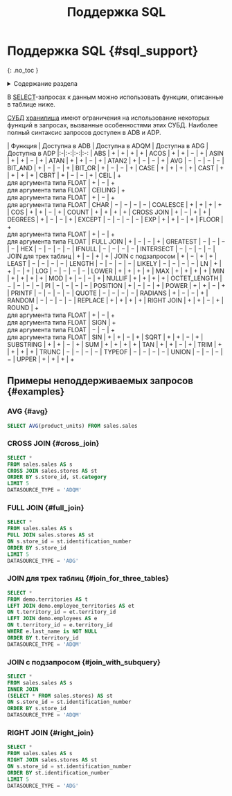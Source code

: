 ﻿---
layout: default
title: Поддержка SQL
nav_order: 2
parent: Справочная информация
has_children: false
has_toc: false
---

# Поддержка SQL {#sql_support}
{: .no_toc }

<details markdown="block">
  <summary>
    Содержание раздела
  </summary>
  {: .text-delta }
1. TOC
{:toc}
</details>

В [SELECT](../sql_plus_requests/SELECT/SELECT.md)-запросах к данным можно использовать функции, описанные 
в таблице ниже.

[СУБД](../../introduction/supported_DBMS/supported_DBMS.md) [хранилища](../../overview/main_concepts/data_storage/data_storage.md) 
имеют ограничения на использование некоторых функций в запросах, вызванные особенностями этих СУБД. 
Наиболее полный синтаксис запросов доступен в ADB и ADP.

| Функция | Доступна в ADB | Доступна в ADQM | Доступна в ADG | Доступна в ADP
|:-|:-:|:-:|:-:
| ABS | + | + | + | +
| ACOS | + | + | − | +
| ASIN | + | + | − | +
| ATAN | + | + | − | +
| ATAN2 | + | − | − | +
| AVG | − | − | − | −
| BIT_AND | + | − | − | +
| BIT_OR | + | − | − | +
| CASE | + | + | + | +
| CAST | + | + | + | +
| CBRT | + | − | − | +
| CEIL | +<br>для аргумента типа FLOAT | + | − | +<br>для аргумента типа FLOAT
| CEILING | +<br>для аргумента типа FLOAT | + | − | +<br>для аргумента типа FLOAT
| CHAR | − | − | − | −
| COALESCE | + | + | + | +
| COS | + | + | − | +
| COUNT | + | + | + | +
| CROSS JOIN | + | − | + | +
| DEGREES | + | − | − | +
| EXCEPT | − | − | − | −
| EXP | + | + | − | +
| FLOOR | +<br>для аргумента типа FLOAT | + | − | +<br>для аргумента типа FLOAT
| FULL JOIN | + | − | − | +
| GREATEST | − | − | − | −
| HEX | − | − | − | −
| IFNULL | − | − | − | −
| INTERSECT | − | − | − | −
| JOIN для трех таблиц | + | − | + | +
| JOIN с подзапросом | + | − | + | +
| LEAST | − | − | − | −
| LENGTH | − | − | − | −
| LIKELY | − | − | − | −
| LN | + | + | − | +
| LOG | − | − | − | −
| LOWER | + | + | + | +
| MAX | + | + | + | +
| MIN | + | + | + | +
| MOD | + | − | − | +
| NULLIF | + | + | + | +
| OCTET_LENGTH | − | − | − | −
| PI | − | − | − | −
| POSITION | + | − | − | +
| POWER | + | + | − | +
| PRINTF | − | − | − | −
| QUOTE | − | − | − | −
| RADIANS | + | − | − | +
| RANDOM | − | − | − | −
| REPLACE | + | + | + | +
| RIGHT JOIN | + | + | − | +
| ROUND | +<br>для аргумента типа FLOAT | + | − | +<br>для аргумента типа FLOAT
| SIGN | +<br>для аргумента типа FLOAT | − | − | +<br>для аргумента типа FLOAT
| SIN | + | + | − | +
| SQRT | + | + | − | +
| SUBSTRING | + | + | − | +
| SUM | + | + | + | +
| TAN | + | + | − | +
| TRIM | + | + | + | +
| TRUNC | − | − | − | −
| TYPEOF | − | − | − | −
| UNION | − | − | − | −
| UPPER | + | + | + | +

## Примеры неподдерживаемых запросов {#examples}

### AVG {#avg}

```sql
SELECT AVG(product_units) FROM sales.sales
```

### CROSS JOIN {#cross_join}

```sql
SELECT *
FROM sales.sales AS s
CROSS JOIN sales.stores AS st
ORDER BY s.store_id, st.category
LIMIT 5
DATASOURCE_TYPE = 'ADQM'
```

### FULL JOIN {#full_join}

```sql
SELECT *
FROM sales.sales AS s
FULL JOIN sales.stores AS st
ON s.store_id = st.identification_number
ORDER BY s.store_id
LIMIT 5
DATASOURCE_TYPE = 'ADG'
```

### JOIN для трех таблиц {#join_for_three_tables}

```sql
SELECT *
FROM demo.territories AS t
LEFT JOIN demo.employee_territories AS et
ON t.territory_id = et.territory_id
LEFT JOIN demo.employees AS e
ON t.territory_id = e.territory_id
WHERE e.last_name is NOT NULL
ORDER BY t.territory_id
DATASOURCE_TYPE = 'ADQM'
```

### JOIN с подзапросом {#join_with_subquery}

```sql
SELECT *
FROM sales.sales AS s
INNER JOIN
(SELECT * FROM sales.stores) AS st
ON s.store_id = st.identification_number
ORDER BY s.store_id
DATASOURCE_TYPE = 'ADQM'
```

### RIGHT JOIN {#right_join}

```sql
SELECT *
FROM sales.sales AS s
RIGHT JOIN sales.stores AS st
ON s.store_id = st.identification_number
ORDER BY st.identification_number
LIMIT 5
DATASOURCE_TYPE = 'ADG'
```